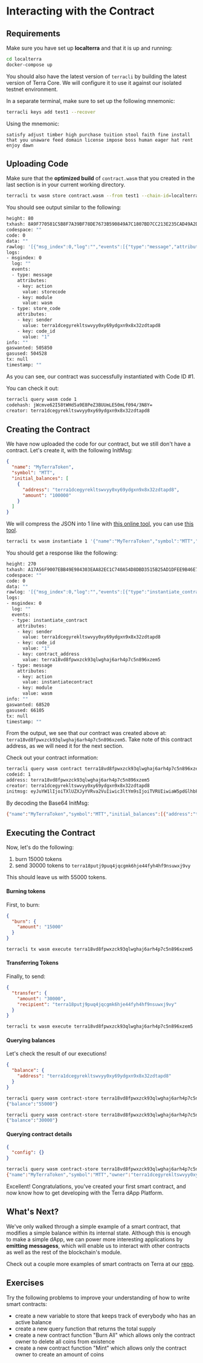 # Interacting with the Contract

## Requirements

Make sure you have set up **localterra** and that it is up and running:

```sh
cd localterra
docker-compose up
```

You should also have the latest version of `terracli` by building the latest version of Terra Core. We will configure it to use it against our isolated testnet environment.

In a separate terminal, make sure to set up the following mnemonic:

```sh
terracli keys add test1 --recover
```

Using the mnemonic:

```
satisfy adjust timber high purchase tuition stool faith fine install that you unaware feed domain license impose boss human eager hat rent enjoy dawn
```

## Uploading Code

Make sure that the **optimized build** of `contract.wasm` that you created in the last section is in your current working directory.

```sh
terracli tx wasm store contract.wasm --from test1 --chain-id=localterra --gas=auto --broadcast-mode=block
```

You should see output similar to the following:

```sh
height: 80
txhash: 8A9F770581C5B8F7A39BF78DE7673B590849A7C1807BD7CC213E235CAD49A2D4
codespace: ""
code: 0
data: ""
rawlog: '[{"msg_index":0,"log":"","events":[{"type":"message","attributes":[{"key":"action","value":"storecode"},{"key":"module","value":"wasm"}]},{"type":"store_code","attributes":[{"key":"sender","value":"terra1dcegyrekltswvyy0xy69ydgxn9x8x32zdtapd8"},{"key":"code_id","value":"1"}]}]}]'
logs:
- msgindex: 0
  log: ""
  events:
  - type: message
    attributes:
    - key: action
      value: storecode
    - key: module
      value: wasm
  - type: store_code
    attributes:
    - key: sender
      value: terra1dcegyrekltswvyy0xy69ydgxn9x8x32zdtapd8
    - key: code_id
      value: "1"
info: ""
gaswanted: 505850
gasused: 504528
tx: null
timestamp: ""
```

As you can see, our contract was successfully instantiated with Code ID #1.

You can check it out:

```sh
terracli query wasm code 1
codehash: jWcmve62I58tWHd5a9E8PeZ3BUUmLE50mLf094/3N8Y=
creator: terra1dcegyrekltswvyy0xy69ydgxn9x8x32zdtapd8
```

## Creating the Contract

We have now uploaded the code for our contract, but we still don't have a contract. Let's create it, with the following InitMsg:

```json
{
  "name": "MyTerraToken",
  "symbol": "MTT",
  "initial_balances": [
    {
      "address": "terra1dcegyrekltswvyy0xy69ydgxn9x8x32zdtapd8",
      "amount": "100000"
    }
  ]
}
```

We will compress the JSON into 1 line with [this online tool](https://codebeautify.org/jsonminifier), you can use [this tool](https://goonlinetools.com/json-minifier/).

```sh
terracli tx wasm instantiate 1 '{"name":"MyTerraToken","symbol":"MTT","initial_balances":[{"address":"terra1dcegyrekltswvyy0xy69ydgxn9x8x32zdtapd8","amount":"100000"}]}' --from test1 --chain-id=localterra --gas=auto --broadcast-mode=block
```

You should get a response like the following:

```sh
height: 270
txhash: A17A56F9007EBB49E984303EAA82EC1C740A54D8DBD3515B25AD1DFEE9B46E7A
codespace: ""
code: 0
data: ""
rawlog: '[{"msg_index":0,"log":"","events":[{"type":"instantiate_contract","attributes":[{"key":"sender","value":"terra1dcegyrekltswvyy0xy69ydgxn9x8x32zdtapd8"},{"key":"code_id","value":"1"},{"key":"contract_address","value":"terra18vd8fpwxzck93qlwghaj6arh4p7c5n896xzem5"}]},{"type":"message","attributes":[{"key":"action","value":"instantiatecontract"},{"key":"module","value":"wasm"}]}]}]'
logs:
- msgindex: 0
  log: ""
  events:
  - type: instantiate_contract
    attributes:
    - key: sender
      value: terra1dcegyrekltswvyy0xy69ydgxn9x8x32zdtapd8
    - key: code_id
      value: "1"
    - key: contract_address
      value: terra18vd8fpwxzck93qlwghaj6arh4p7c5n896xzem5
  - type: message
    attributes:
    - key: action
      value: instantiatecontract
    - key: module
      value: wasm
info: ""
gaswanted: 68520
gasused: 66105
tx: null
timestamp: ""
```

From the output, we see that our contract was created above at: `terra18vd8fpwxzck93qlwghaj6arh4p7c5n896xzem5`. Take note of this contract address, as we will need it for the next section.

Check out your contract information:

```sh
terracli query wasm contract terra18vd8fpwxzck93qlwghaj6arh4p7c5n896xzem5
codeid: 1
address: terra18vd8fpwxzck93qlwghaj6arh4p7c5n896xzem5
creator: terra1dcegyrekltswvyy0xy69ydgxn9x8x32zdtapd8
initmsg: eyJuYW1lIjoiTXlUZXJyYVRva2VuIiwic3ltYm9sIjoiTVRUIiwiaW5pdGlhbF9iYWxhbmNlcyI6W3siYWRkcmVzcyI6InRlcnJhMWRjZWd5cmVrbHRzd3Z5eTB4eTY5eWRneG45eDh4MzJ6ZHRhcGQ4IiwiYW1vdW50IjoiMTAwMDAwIn1dfQ==
```

By decoding the Base64 InitMsg:

```sh
{"name":"MyTerraToken","symbol":"MTT","initial_balances":[{"address":"terra1dcegyrekltswvyy0xy69ydgxn9x8x32zdtapd8","amount":"100000"}]}
```

## Executing the Contract

Now, let's do the following:

1. burn 15000 tokens
2. send 30000 tokens to `terra18putj9puq4jqcgmk6hje44fyh4hf9nsuwxj9vy`

This should leave us with 55000 tokens.

#### Burning tokens

First, to burn:

```json
{
  "burn": {
    "amount": "15000"
  }
}
```

```sh
terracli tx wasm execute terra18vd8fpwxzck93qlwghaj6arh4p7c5n896xzem5 '{"burn":{"amount":"15000"}}' --from test1 --chain-id=localterra --gas=auto --broadcast-mode=block
```

#### Transferring Tokens

Finally, to send:

```json
{
  "transfer": {
    "amount": "30000",
    "recipient": "terra18putj9puq4jqcgmk6hje44fyh4hf9nsuwxj9vy"
  }
}
```

```sh
terracli tx wasm execute terra18vd8fpwxzck93qlwghaj6arh4p7c5n896xzem5 '{"transfer":{"amount":"30000","recipient":"terra18putj9puq4jqcgmk6hje44fyh4hf9nsuwxj9vy"}}' --from test1 --chain-id=localterra --gas=auto --broadcast-mode=block
```

#### Querying balances

Let's check the result of our executions!

```json
{
  "balance": {
    "address": "terra1dcegyrekltswvyy0xy69ydgxn9x8x32zdtapd8"
  }
}
```

```sh
terracli query wasm contract-store terra18vd8fpwxzck93qlwghaj6arh4p7c5n896xzem5 '{"balance":{"address":"terra1dcegyrekltswvyy0xy69ydgxn9x8x32zdtapd8"}}'
{"balance":"55000"}
```

```sh
terracli query wasm contract-store terra18vd8fpwxzck93qlwghaj6arh4p7c5n896xzem5 '{"balance":{"address":"terra18putj9puq4jqcgmk6hje44fyh4hf9nsuwxj9vy"}}'
{"balance":"30000"}
```

#### Querying contract details

```json
{
  "config": {}
}
```

```sh
terracli query wasm contract-store terra18vd8fpwxzck93qlwghaj6arh4p7c5n896xzem5 '{"config":{}}'
{"name":"MyTerraToken","symbol":"MTT","owner":"terra1dcegyrekltswvyy0xy69ydgxn9x8x32zdtapd8"}
```

Excellent! Congratulations, you've created your first smart contract, and now know how to get developing with the Terra dApp Platform.

## What's Next?

We've only walked through a simple example of a smart contract, that modifies a simple balance within its internal state. Although this is enough to make a simple dApp, we can power more interesting applications by **emitting messagess**, which will enable us to interact with other contracts as well as the rest of the blockchain's module.

Check out a couple more examples of smart contracts on Terra at our [repo](https://github.com/terra-project/cosmwasm-contracts).

## Exercises

Try the following problems to improve your understanding of how to write smart contracts:

- create a new variable to store that keeps track of everybody who has an active balance
- create a new query function that returns the total supply
- create a new contract function "Burn All" which allows only the contract owner to delete all coins from existence
- create a new contract function "Mint" which allows only the contract owner to create an amount of coins
